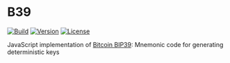 # B39

[![Build](https://github.com/CoinSpace/B39/actions/workflows/ci.yml/badge.svg)](https://github.com/CoinSpace/B39/actions/workflows/ci.yml)
[![Version](https://img.shields.io/github/v/tag/CoinSpace/B39?label=version)](https://github.com/CoinSpace/B39/tags)
[![License](https://img.shields.io/github/license/CoinSpace/B39?color=blue)](https://github.com/CoinSpace/B39/blob/master/LICENSE)

JavaScript implementation of [Bitcoin BIP39](https://github.com/bitcoin/bips/blob/master/bip-0039.mediawiki): Mnemonic code for generating deterministic keys
